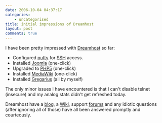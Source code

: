 ```yaml
---
date: 2006-10-04 04:37:17
categories:
    - uncategorised
title: initial impressions of Dreamhost
layout: post
comments: true
---
```

I have been pretty impressed with [Dreamhost](http://dreamhost.com/) so
far:

-   Configured
    [putty](http://www.chiark.greenend.org.uk/~sgtatham/putty/) for
    [SSH](http://www.phileplanet.com/archives/2006/08/how-to-setup-ssh-on-windows-xp/)
    access.
-   Installed [Joomla](http://www.nbrightside.com/joomla/) (one-click)
-   Upgraded to [PHP5](http://www.php.net/downloads.php#v5) (one-click)
-   Installed
    [MediaWiki](http://www.nbrightside.com/wiki/index.php?title=Main_Page)
    (one-click)
-   Installed [Gregarius](http://www.nbrightside.com/gregarius/) (all by
    myself)

The only minor issues I have encountered is that I can't disable telnet
(insecure) and my analog stats didn't get refreshed today.

Dreamhost have a [blog](http://blog.dreamhost.com/), a
[Wiki](http://wiki.dreamhost.com/index.php/Main_Page), support
[forums](http://discussion.dreamhost.com/wwwthreads.pl) and any idiotic
questions (after ignoring all of those) have all been answered promptly
and courteously.

